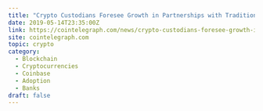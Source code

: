 ```yaml
---
title: "Crypto Custodians Foresee Growth in Partnerships with Traditional Custodians"
date: 2019-05-14T23:35:00Z
link: https://cointelegraph.com/news/crypto-custodians-foresee-growth-in-partnerships-with-traditional-custodians?utm_medium=RSS&utm_source=hune
site: cointelegraph.com
topic: crypto
category:
  - Blockchain
  - Cryptocurrencies
  - Coinbase
  - Adoption
  - Banks
draft: false
---
```

